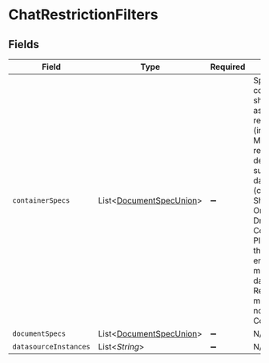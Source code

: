# ChatRestrictionFilters


## Fields

| Field                                                                                                                                                                                                                                                                                                                                                   | Type                                                                                                                                                                                                                                                                                                                                                    | Required                                                                                                                                                                                                                                                                                                                                                | Description                                                                                                                                                                                                                                                                                                                                             |
| ------------------------------------------------------------------------------------------------------------------------------------------------------------------------------------------------------------------------------------------------------------------------------------------------------------------------------------------------------- | ------------------------------------------------------------------------------------------------------------------------------------------------------------------------------------------------------------------------------------------------------------------------------------------------------------------------------------------------------- | ------------------------------------------------------------------------------------------------------------------------------------------------------------------------------------------------------------------------------------------------------------------------------------------------------------------------------------------------------- | ------------------------------------------------------------------------------------------------------------------------------------------------------------------------------------------------------------------------------------------------------------------------------------------------------------------------------------------------------- |
| `containerSpecs`                                                                                                                                                                                                                                                                                                                                        | List\<[DocumentSpecUnion](../../models/components/DocumentSpecUnion.md)>                                                                                                                                                                                                                                                                                | :heavy_minus_sign:                                                                                                                                                                                                                                                                                                                                      | Specifications for containers that should be used as part of the restriction (include/exclude). Memberships are recursively defined for a subset of datasources (currently: SharePoint, OneDrive, Google Drive, and Confluence). Please contact the Glean team to enable this for more datasources. Recursive memberships do not apply for Collections. |
| `documentSpecs`                                                                                                                                                                                                                                                                                                                                         | List\<[DocumentSpecUnion](../../models/components/DocumentSpecUnion.md)>                                                                                                                                                                                                                                                                                | :heavy_minus_sign:                                                                                                                                                                                                                                                                                                                                      | N/A                                                                                                                                                                                                                                                                                                                                                     |
| `datasourceInstances`                                                                                                                                                                                                                                                                                                                                   | List\<*String*>                                                                                                                                                                                                                                                                                                                                         | :heavy_minus_sign:                                                                                                                                                                                                                                                                                                                                      | N/A                                                                                                                                                                                                                                                                                                                                                     |